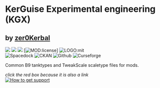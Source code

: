 # KerGuise Experimental engineering (KGX)  
## by [zer0Kerbal][LINK:zer0Kerbal]  
![][SHIELD:mod] ![][SHIELD:ksp] ![][SHIELD:ksp-avc] [![MOD:license][SHIELD:license]] ![LOGO:mit]  
![Spacedock](https://img.shields.io/badge/SpaceDock-listed-blue.svg?style=plastic) ![CKAN](https://img.shields.io/badge/CKAN-Indexed-blue.svg?style=plastic) ![Github](https://img.shields.io/badge/Github-Indexed-blue.svg?style=plastic) ![Curseforge](https://img.shields.io/badge/CurseForge-listed-blue.svg?style=plastic)

Common B9 tanktypes and TweakScale scaletype files for mods.

*click the red box because it is also a link*  
[![How to get support][image:get-support]][thread:getsupport]


[MOD:license]:      https://github.com/zer0Kerbal/ScrapYard/blob/master/LICENSE
[SHIELD:mod]:       https://img.shields.io/endpoint?url=https://raw.githubusercontent.com/zer0Kerbal/KGEx/master/json/mod.json
[SHIELD:ksp]:       https://img.shields.io/endpoint?url=https://raw.githubusercontent.com/zer0Kerbal/KGEx/master/json/ksp.json
[SHIELD:license]:   https://img.shields.io/endpoint?url=https://raw.githubusercontent.com/zer0Kerbal/KGEx/master/json/license.json
[SHIELD:ksp-avc]:   https://img.shields.io/badge/KSP-AVC--supported-brightgreen.svg?style=plastic

[LOGO:mit]:   https://i.postimg.cc/bvjfsMP5/MIT-17x17.png
[image:get-support]: https://i.postimg.cc/vHP6zmrw/image.png

[thread:getsupport]: https://forum.kerbalspaceprogram.com/index.php?/topic/83212-*

[LINK:zer0Kerbal]: https://forum.kerbalspaceprogram.com/index.php?/profile/190933-zer0kerbal/
<!-- 
this file is licensed:
GPLv2 2020
zer0Kerbal
-->
